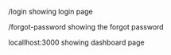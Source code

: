 

/login showing login page

/forgot-password showing the forgot password 

locallhost:3000 showing dashboard page 
